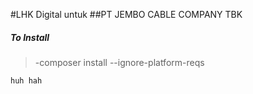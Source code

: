 #LHK Digital untuk 
##PT JEMBO CABLE COMPANY TBK

##### To Install
>-composer install --ignore-platform-reqs

```
huh hah
```
